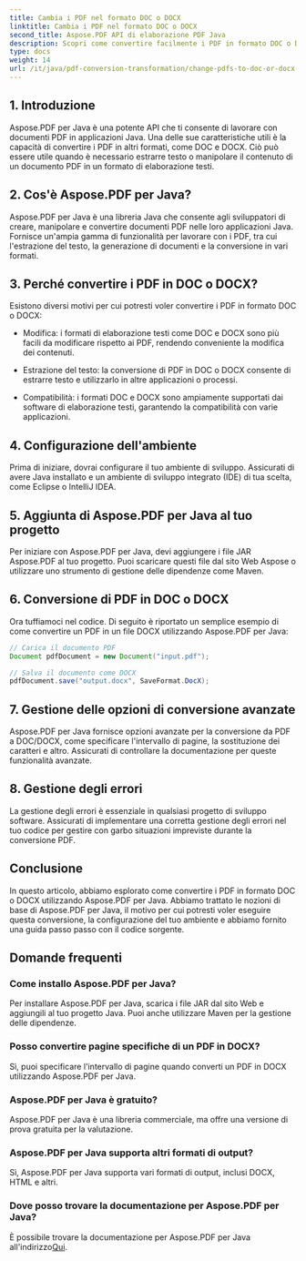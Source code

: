 ```yaml
---
title: Cambia i PDF nel formato DOC o DOCX
linktitle: Cambia i PDF nel formato DOC o DOCX
second_title: Aspose.PDF API di elaborazione PDF Java
description: Scopri come convertire facilmente i PDF in formato DOC o DOCX utilizzando Aspose.PDF per Java. Una guida passo passo con codice sorgente e domande frequenti per una trasformazione fluida dei documenti.
type: docs
weight: 14
url: /it/java/pdf-conversion-transformation/change-pdfs-to-doc-or-docx-format/
---
```


## 1. Introduzione

Aspose.PDF per Java è una potente API che ti consente di lavorare con documenti PDF in applicazioni Java. Una delle sue caratteristiche utili è la capacità di convertire i PDF in altri formati, come DOC e DOCX. Ciò può essere utile quando è necessario estrarre testo o manipolare il contenuto di un documento PDF in un formato di elaborazione testi.

## 2. Cos'è Aspose.PDF per Java?

Aspose.PDF per Java è una libreria Java che consente agli sviluppatori di creare, manipolare e convertire documenti PDF nelle loro applicazioni Java. Fornisce un'ampia gamma di funzionalità per lavorare con i PDF, tra cui l'estrazione del testo, la generazione di documenti e la conversione in vari formati.

## 3. Perché convertire i PDF in DOC o DOCX?

Esistono diversi motivi per cui potresti voler convertire i PDF in formato DOC o DOCX:

- Modifica: i formati di elaborazione testi come DOC e DOCX sono più facili da modificare rispetto ai PDF, rendendo conveniente la modifica dei contenuti.

- Estrazione del testo: la conversione di PDF in DOC o DOCX consente di estrarre testo e utilizzarlo in altre applicazioni o processi.

- Compatibilità: i formati DOC e DOCX sono ampiamente supportati dai software di elaborazione testi, garantendo la compatibilità con varie applicazioni.

## 4. Configurazione dell'ambiente

Prima di iniziare, dovrai configurare il tuo ambiente di sviluppo. Assicurati di avere Java installato e un ambiente di sviluppo integrato (IDE) di tua scelta, come Eclipse o IntelliJ IDEA.

## 5. Aggiunta di Aspose.PDF per Java al tuo progetto

Per iniziare con Aspose.PDF per Java, devi aggiungere i file JAR Aspose.PDF al tuo progetto. Puoi scaricare questi file dal sito Web Aspose o utilizzare uno strumento di gestione delle dipendenze come Maven.

## 6. Conversione di PDF in DOC o DOCX

Ora tuffiamoci nel codice. Di seguito è riportato un semplice esempio di come convertire un PDF in un file DOCX utilizzando Aspose.PDF per Java:

```java
// Carica il documento PDF
Document pdfDocument = new Document("input.pdf");

// Salva il documento come DOCX
pdfDocument.save("output.docx", SaveFormat.DocX);
```

## 7. Gestione delle opzioni di conversione avanzate

Aspose.PDF per Java fornisce opzioni avanzate per la conversione da PDF a DOC/DOCX, come specificare l'intervallo di pagine, la sostituzione dei caratteri e altro. Assicurati di controllare la documentazione per queste funzionalità avanzate.

## 8. Gestione degli errori

La gestione degli errori è essenziale in qualsiasi progetto di sviluppo software. Assicurati di implementare una corretta gestione degli errori nel tuo codice per gestire con garbo situazioni impreviste durante la conversione PDF.

## Conclusione

In questo articolo, abbiamo esplorato come convertire i PDF in formato DOC o DOCX utilizzando Aspose.PDF per Java. Abbiamo trattato le nozioni di base di Aspose.PDF per Java, il motivo per cui potresti voler eseguire questa conversione, la configurazione del tuo ambiente e abbiamo fornito una guida passo passo con il codice sorgente.

## Domande frequenti

### Come installo Aspose.PDF per Java?

Per installare Aspose.PDF per Java, scarica i file JAR dal sito Web e aggiungili al tuo progetto Java. Puoi anche utilizzare Maven per la gestione delle dipendenze.

### Posso convertire pagine specifiche di un PDF in DOCX?

Sì, puoi specificare l'intervallo di pagine quando converti un PDF in DOCX utilizzando Aspose.PDF per Java.

### Aspose.PDF per Java è gratuito?

Aspose.PDF per Java è una libreria commerciale, ma offre una versione di prova gratuita per la valutazione.

### Aspose.PDF per Java supporta altri formati di output?

Sì, Aspose.PDF per Java supporta vari formati di output, inclusi DOCX, HTML e altri.

### Dove posso trovare la documentazione per Aspose.PDF per Java?

 È possibile trovare la documentazione per Aspose.PDF per Java all'indirizzo[Qui](https://reference.aspose.com/pdf/java/).